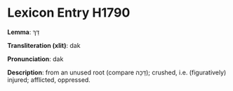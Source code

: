 # Lexicon Entry H1790

**Lemma**: דַּךְ

**Transliteration (xlit)**: dak

**Pronunciation**: dak

**Description**:
from an unused root (compare דָּכָה); crushed, i.e. (figuratively) injured; afflicted, oppressed.
